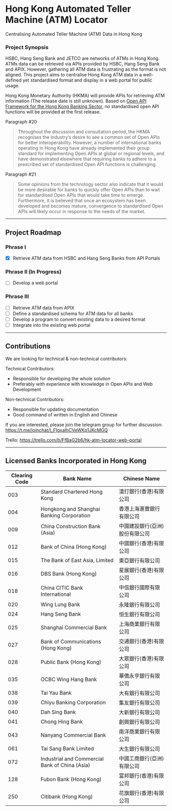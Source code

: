 # Hong Kong Automated Teller Machine (ATM) Locator
Centralising Automated Teller Machine (ATM) Data in Hong Kong

### Project Synopsis

HSBC, Hang Seng Bank and JETCO are networks of ATMs in Hong Kong. ATMs data can be retrieved via APIs provided by HSBC, Hang Seng Bank and APIX. However, gathering all ATM data is frustrating as the format is not aligned. This project aims to centralise Hong Kong ATM data in a well-defined yet standardised format and display in a web portal for public usage. 


Hong Kong Monetary Authority (HKMA) will provide APIs for retrieving ATM information (The release date is still unknown). Based on [Open API Framework for the Hong Kong Banking Sector](https://www.hkma.gov.hk/media/eng/doc/key-information/press-release/2018/20180718e5a2.pdf), no standardised open API functions will be provided at the first release.

Paragraph #20
> Throughout the discussion and consultation period, the HKMA recognises the industry’s desire to see a common set of Open APIs for better interoperability. However, a number of international banks operating in Hong Kong have already implemented their group standard for implementing Open APIs at global or regional levels, and have demonstrated elsewhere that requiring banks to adhere to a prescribed set of standardised Open API functions is challenging.

Paragraph #21
> Some opinions from the technology sector also indicate that it would be more desirable for banks to quickly offer Open APIs than to wait for standardised Open APIs that would take time to emerge. Furthermore, it is believed that once an ecosystem has been developed and becomes mature, convergence to standardised Open APIs will likely occur in response to the needs of the market.

---

## Project Roadmap

### Phrase I
- [x] Retrieve ATM data from HSBC and Hang Seng Banks from API Portals

### Phrase II (In Progress)
- [ ] Develop a web portal

### Phrase III
- [ ] Retrieve ATM data from APIX
- [ ] Define a standardised schema for ATM data for all banks 
- [ ] Develop a program to convert existing data to a desired format
- [ ] Integrate into the existing web portal

---
## Contributions
We are looking for technical & non-technical contributors:

Technical Contributors:
- Responsible for developing the whole solution
- Preferably with experience with knowledge in Open APIs and Web Development

Non-technical Contributors:
- Responsible for updating documentation
- Good command of written in English and Chinese

If you are interested, please join the telegram group for further discussion:
https://t.me/joinchat/I_FIgxaIhCVeWKp1JKcMGQ

Trello: 
https://trello.com/b/FfBaG2b6/hk-atm-locator-web-portal

---

## Licensed Banks Incorporated in Hong Kong
| Clearing Code 	| Bank Name                                      	| Chinese Name                   	|
|---------------	|------------------------------------------------	|--------------------------------	|
| 003           	| Standard Chartered Hong Kong                   	| 渣打銀行(香港)有限公司         	|
| 004           	| Hongkong and Shanghai Banking Corporation      	| 香港上海滙豐銀行有限公司       	|
| 009           	| China Construction Bank (Asia)                 	| 中國建設銀行(亞洲)股份有限公司 	|
| 012           	| Bank of China (Hong Kong)                      	| 中國銀行(香港)有限公司         	|
| 015           	| The Bank of East Asia, Limited                 	| 東亞銀行有限公司               	|
| 016           	| DBS Bank (Hong Kong)                           	| 星展銀行(香港)有限公司         	|
| 018           	| China CITIC Bank International                 	| 中信銀行國際有限公司           	|
| 020           	| Wing Lung Bank                                 	| 永隆銀行有限公司               	|
| 024           	| Hang Seng Bank                                 	| 恒生銀行有限公司               	|
| 025           	| Shanghai Commercial Bank                       	| 上海商業銀行有限公司           	|
| 027           	| Bank of Communications (Hong Kong)             	| 交通銀行(香港)有限公司         	|
| 028           	| Public Bank (Hong Kong)                        	| 大眾銀行(香港)有限公司         	|
| 035           	| OCBC Wing Hang Bank                            	| 華僑永亨銀行有限公司           	|
| 038           	| Tai Yau Bank                                   	| 大有銀行有限公司               	|
| 039           	| Chiyu Banking Corporation                      	| 集友銀行有限公司               	|
| 040           	| Dah Sing Bank                                  	| 大新銀行有限公司               	|
| 041           	| Chong Hing Bank                                	| 創興銀行有限公司               	|
| 043           	| Nanyang Commercial Bank                        	| 南洋商業銀行有限公司           	|
| 061           	| Tai Sang Bank Limited                          	| 大生銀行有限公司               	|
| 072           	| Industrial and Commercial Bank of China (Asia) 	| 中國工商銀行(亞洲)有限公司     	|
| 128           	| Fubon Bank (Hong Kong)                         	| 富邦銀行(香港)有限公司         	|
| 250           	| Citibank (Hong Kong)                           	| 花旗銀行(香港)有限公司         	|